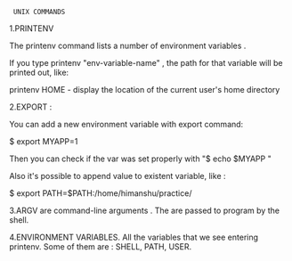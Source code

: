      UNIX COMMANDS
     
 1.PRINTENV
  
The printenv command lists a number of environment variables .

 If you type printenv "env-variable-name" , the path for that variable will be printed out, like: 
 
 printenv HOME  - display the location of the current user's home directory
 
 2.EXPORT :
 
 You can add a new environment variable with export command: 
 
 $ export MYAPP=1
 
 Then you can check if the var was set properly with "$ echo $MYAPP "
 
 Also it's possible to append value to existent variable, like :
 
 $ export PATH=$PATH:/home/himanshu/practice/
 
 3.ARGV are command-line arguments . The are passed to program by the shell. 
 
 4.ENVIRONMENT VARIABLES. All the variables that we see entering printenv. Some of them are : SHELL, PATH, USER.
